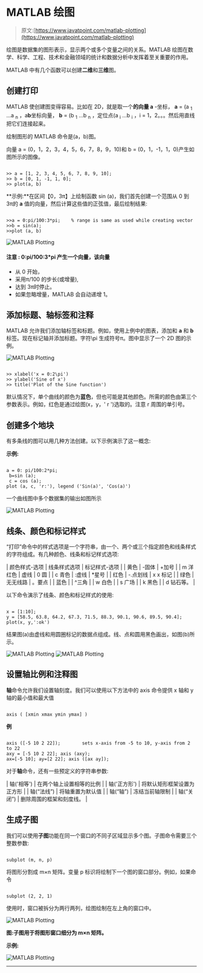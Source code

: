 # MATLAB 绘图

> 原文:[https://www.javatpoint.com/matlab-plotting](https://www.javatpoint.com/matlab-plotting)

绘图是数据集的图形表示，显示两个或多个变量之间的关系。MATLAB 绘图在数学、科学、工程、技术和金融领域的统计和数据分析中发挥着至关重要的作用。

MATLAB 中有几个函数可以创建**二维**和**三维**图。

## 创建打印

MATLAB 使创建图变得容易。比如在 2D，就是取一个**的向量 a** -坐标， **a** = (a <sub>1</sub> ...a <sub>n</sub> ，a**b**坐标向量， **b** = (b <sub>1</sub> ...b <sub>n</sub> ，定位点(a <sub>i</sub> ...b <sub>i</sub> ，i = 1，2。。。然后用直线把它们连接起来。

绘制图形的 MATLAB 命令是(a，b)图。

向量 a = (0，1，2，3，4，5，6，7，8，9，10)和 b = (0，1，-1，1，0)产生如图所示的图像。

```

>> a = [1, 2, 3, 4, 5, 6, 7, 8, 9, 10];
>> b = [0, 1, -1, 1, 0];
>> plot(a, b)

```

**示例:**在区间【0，3π】上绘制函数 sin (a)，我们首先创建一个范围从 0 到 3π的 **a** 值的向量，然后计算这些值的正弦值，最后绘制结果:

```

>>a = 0:pi/100:3*pi; 	% range is same as used while creating vector
>>b = sin(a);
>>plot (a, b)

```

![MATLAB Plotting](../Images/1ed01d6bed2a9fcdd7e0e61d5e6c64b8.png)

#### 注意 : 0:pi/100:3*pi 产生一个向量，该向量

*   从 0 开始，
*   采用π/100 的步长(或增量),
*   达到 3π时停止。
*   如果忽略增量，MATLAB 会自动递增 1。

## 添加标题、轴标签和注释

MATLAB 允许我们添加轴标签和标题。例如，使用上例中的图表，添加和 **a** 和 **b** 标签。现在标记轴并添加标题。字符\pi 生成符号π。图中显示了一个 2D 图的示例。

![MATLAB Plotting](../Images/8ee3d44741205337379e9edb8f2e0342.png)

```

>> xlabel('x = 0:2\pi')
>> ylabel('Sine of x')
>> title('Plot of the Sine function')

```

默认情况下，单个曲线的颜色为**蓝色**，但也可能是其他颜色。所需的颜色由第三个参数表示。例如，红色是通过绘图(x，y，' r ')选取的。注意 r 周围的单引号。

## 创建多个地块

有多条线的图可以用几种方法创建。以下示例演示了这一概念:

**示例:**

```

a = 0: pi/100:2*pi;
 b=sin (a);
 c = cos (a);
plot (a, c, 'r:'), legend ('Sin(a)', 'Cos(a)')

```

一个曲线图中多个数据集的输出如图所示

![MATLAB Plotting](../Images/179dc685ecd6492f2645c6a22aae52fd.png)

## 线条、颜色和标记样式

“打印”命令中的样式选项是一个字符串，由一个、两个或三个指定颜色和线条样式的字符组成。有几种颜色、线条和标记样式选项:

| 颜色样式-选项 | 线条样式选项 | 标记样式-选项 |
| 黄色 | -固体 | +加号 |
| m 洋红色 | 虚线 | 0 圆 |
| c 青色 | :虚线 | *星号 |
| 红色 | -.点划线 | x x 标记 |
| 绿色 | 无无线路 | 。要点 |
| 蓝色 |  | ^三角 |
| w 白色 |  | s 广场 |
| k 黑色 |  | d 钻石等。 |

以下命令演示了线条、颜色和标记样式的使用:

```

x = [1:10];
y = [58.5, 63.8, 64.2, 67.3, 71.5, 88.3, 90.1, 90.6, 89.5, 90.4];
plot(x, y,':ok') 

```

结果图(a)由虚线和用圆圈标记的数据点组成。线、点和圆用黑色画出，如图(b)所示。

![MATLAB Plotting](../Images/cd8f8b4f87be754b3332a3e89cfe58cd.png)
![MATLAB Plotting](../Images/1c158d4921248fcfe8754dd83e5fa661.png)

## 设置轴比例和注释图

**轴**命令允许我们设置轴刻度。我们可以使用以下方法中的 axis 命令提供 x 轴和 y 轴的最小值和最大值

```

axis ( [xmin xmax ymin ymax] )

```

**例**

```

axis ([-5 10 2 22]);		sets x-axis from -5 to 10, y-axis from 2 to 22
axy = [-5 10 2 22]; axis (axy);
ax=[-5 10]; ay=[2 22]; axis ([ax ay]);

```

对于**轴**命令，还有一些预定义的字符串参数:

| 轴('相等') | 在两个轴上设置相等的比例 |
| 轴('正方形') | 将默认矩形框架设置为正方形 |
| 轴(“法线”) | 将轴重置为默认值 |
| 轴(“轴”) | 冻结当前轴限制 |
| 轴(“关闭”) | 删除周围的框架和刻度线。 |

## 生成子图

我们可以使用**子图**功能在同一个窗口的不同子区域显示多个图。子图命令需要三个整数参数:

```

subplot (m, n, p)

```

将图形分割成 m×n 矩阵。变量 p 标识将绘制下一个图的窗口部分。例如，如果命令

```

subplot (2, 2, 1) 

```

使用时，窗口被拆分为两行两列，绘图绘制在左上角的窗口中。

![MATLAB Plotting](../Images/32a67ede30ee0910205b0445e95e2184.png)

**图:子图用于将图形窗口细分为 m×n 矩阵。**

**示例:**

![MATLAB Plotting](../Images/9fdce0d3624a276b046897ad0ea4188c.png)

* * *